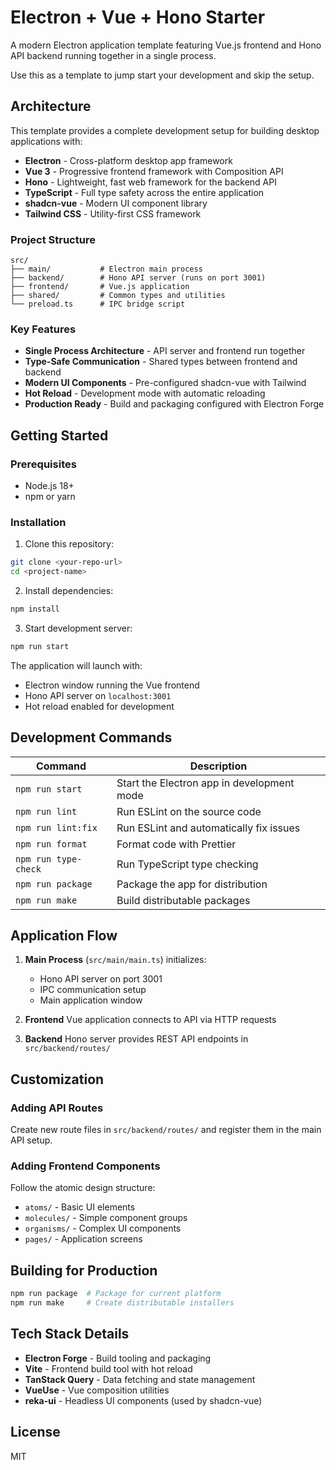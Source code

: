 # Electron + Vue + Hono Starter

A modern Electron application template featuring Vue.js frontend and Hono API backend running together in a single process.

Use this as a template to jump start your development and skip the setup.

## Architecture

This template provides a complete development setup for building desktop applications with:

- **Electron** - Cross-platform desktop app framework
- **Vue 3** - Progressive frontend framework with Composition API
- **Hono** - Lightweight, fast web framework for the backend API
- **TypeScript** - Full type safety across the entire application
- **shadcn-vue** - Modern UI component library
- **Tailwind CSS** - Utility-first CSS framework

### Project Structure

```
src/
├── main/           # Electron main process
├── backend/        # Hono API server (runs on port 3001)
├── frontend/       # Vue.js application
├── shared/         # Common types and utilities
└── preload.ts      # IPC bridge script
```

### Key Features

- **Single Process Architecture** - API server and frontend run together
- **Type-Safe Communication** - Shared types between frontend and backend
- **Modern UI Components** - Pre-configured shadcn-vue with Tailwind
- **Hot Reload** - Development mode with automatic reloading
- **Production Ready** - Build and packaging configured with Electron Forge

## Getting Started

### Prerequisites

- Node.js 18+
- npm or yarn

### Installation

1. Clone this repository:

```bash
git clone <your-repo-url>
cd <project-name>
```

2. Install dependencies:

```bash
npm install
```

3. Start development server:

```bash
npm run start
```

The application will launch with:

- Electron window running the Vue frontend
- Hono API server on `localhost:3001`
- Hot reload enabled for development

## Development Commands

| Command              | Description                                |
| -------------------- | ------------------------------------------ |
| `npm run start`      | Start the Electron app in development mode |
| `npm run lint`       | Run ESLint on the source code              |
| `npm run lint:fix`   | Run ESLint and automatically fix issues    |
| `npm run format`     | Format code with Prettier                  |
| `npm run type-check` | Run TypeScript type checking               |
| `npm run package`    | Package the app for distribution           |
| `npm run make`       | Build distributable packages               |

## Application Flow

1. **Main Process** (`src/main/main.ts`) initializes:
   - Hono API server on port 3001
   - IPC communication setup
   - Main application window

2. **Frontend** Vue application connects to API via HTTP requests
3. **Backend** Hono server provides REST API endpoints in `src/backend/routes/`

## Customization

### Adding API Routes

Create new route files in `src/backend/routes/` and register them in the main API setup.

### Adding Frontend Components

Follow the atomic design structure:

- `atoms/` - Basic UI elements
- `molecules/` - Simple component groups
- `organisms/` - Complex UI components
- `pages/` - Application screens

## Building for Production

```bash
npm run package  # Package for current platform
npm run make     # Create distributable installers
```

## Tech Stack Details

- **Electron Forge** - Build tooling and packaging
- **Vite** - Frontend build tool with hot reload
- **TanStack Query** - Data fetching and state management
- **VueUse** - Vue composition utilities
- **reka-ui** - Headless UI components (used by shadcn-vue)

## License

MIT
